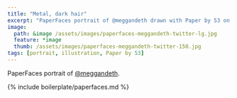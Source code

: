 ```yaml
---
title: "Metal, dark hair"
excerpt: "PaperFaces portrait of @meggandeth drawn with Paper by 53 on an iPad."
image: 
  path: &image /assets/images/paperfaces-meggandeth-twitter-lg.jpg 
  feature: *image
  thumb: /assets/images/paperfaces-meggandeth-twitter-150.jpg
tags: [portrait, illustration, Paper by 53]
---
```


PaperFaces portrait of [@meggandeth](http://twitter.com/meggandeth).

{% include boilerplate/paperfaces.md %}